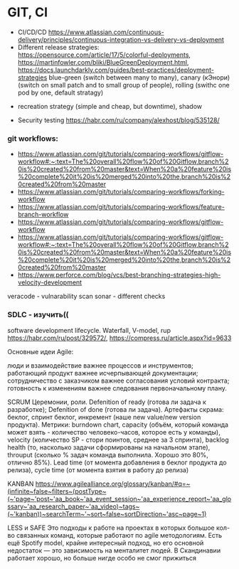 # GIT, CI
- CI/CD/CD https://www.atlassian.com/continuous-delivery/principles/continuous-integration-vs-delivery-vs-deployment
- Different release strategies: https://opensource.com/article/17/5/colorful-deployments, https://martinfowler.com/bliki/BlueGreenDeployment.html, https://docs.launchdarkly.com/guides/best-practices/deployment-strategies
 blue-green (switch between many to many), canary (кЭнори) (switch on small patch and to small group of people), rolling (swithc one pod by one, default stratagy)
 + recreation strategy (simple and cheap, but downtime), shadow
- Security testing https://habr.com/ru/company/alexhost/blog/535128/
 
 ### git workflows:
- https://www.atlassian.com/git/tutorials/comparing-workflows/gitflow-workflow#:~:text=The%20overall%20flow%20of%20Gitflow,branch%20is%20created%20from%20master&text=When%20a%20feature%20is%20complete%20it%20is%20merged%20into%20the,branch%20is%20created%20from%20master
- https://www.atlassian.com/git/tutorials/comparing-workflows/forking-workflow
- https://www.atlassian.com/git/tutorials/comparing-workflows/feature-branch-workflow
- https://www.atlassian.com/git/tutorials/comparing-workflows/gitflow-workflow
- https://www.atlassian.com/git/tutorials/comparing-workflows/gitflow-workflow#:~:text=The%20overall%20flow%20of%20Gitflow,branch%20is%20created%20from%20master&text=When%20a%20feature%20is%20complete%20it%20is%20merged%20into%20the,branch%20is%20created%20from%20master
- https://www.perforce.com/blog/vcs/best-branching-strategies-high-velocity-development


veracode - vulnarability scan
sonar - different checks


### SDLC - изучить((
software development lifecycle.
Waterfall, V-model, rup https://habr.com/ru/post/329572/, https://compress.ru/article.aspx?id=9633

Основные идеи Agile:

люди и взаимодействие важнее процессов и инструментов;
работающий продукт важнее исчерпывающей документации;
сотрудничество с заказчиком важнее согласования условий контракта;
готовность к изменениям важнее следования первоначальному плану.
 
SCRUM
Церемонии, роли. 
Defenition of ready (готова ли задача к разработке); Defenition of done (готова ли задача).
Артефакты скрама: беклог, спринт беклог, инкремент (наше new value/new version продукта).
Метрики: burndown chart, capacity (объём, который команда может взять - количество человеко-часов, которое есть у команды), velocity (количество SP - стори поинтов, среднее за 3 спринта), backlog health (то, насколько задачи сформированы на начальном этапе), throuput (сколько % задач команда выполнила. Хорошо это 80%, отлично 85%).
Lead time (от момента добавления в беклог продукта до релиза), cycle time (от момента взятия в работу до релиза)

KANBAN
https://www.agilealliance.org/glossary/kanban/#q=~(infinite~false~filters~(postType~(~'page~'post~'aa_book~'aa_event_session~'aa_experience_report~'aa_glossary~'aa_research_paper~'aa_video)~tags~(~'kanban))~searchTerm~'~sort~false~sortDirection~'asc~page~1)


LESS и SAFE Это подходы к работе на проектах в которых большое кол-во связанных команд, которые работают по agile методологиям. Есть ещё Spotify model, крайне интересный подход, но его основной недостаток — это зависимость на менталитет людей. В Скандинавии работает хорошо, но больше нигде особо не смог прижиться
